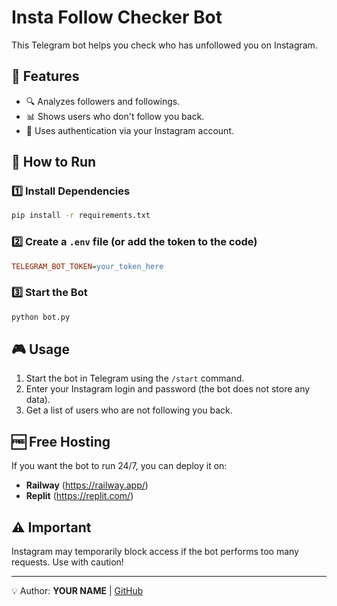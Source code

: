 # Insta Follow Checker Bot

This Telegram bot helps you check who has unfollowed you on Instagram.

## 🚀 Features
- 🔍 Analyzes followers and followings.
- 📊 Shows users who don't follow you back.
- 🔐 Uses authentication via your Instagram account.

## 📌 How to Run

### 1️⃣ Install Dependencies
```bash
pip install -r requirements.txt
```

### 2️⃣ Create a `.env` file (or add the token to the code)
```ini
TELEGRAM_BOT_TOKEN=your_token_here
```

### 3️⃣ Start the Bot
```bash
python bot.py
```

## 🎮 Usage
1. Start the bot in Telegram using the `/start` command.
2. Enter your Instagram login and password (the bot does not store any data).
3. Get a list of users who are not following you back.

## 🆓 Free Hosting
If you want the bot to run 24/7, you can deploy it on:
- **Railway** (https://railway.app/)
- **Replit** (https://replit.com/)

## ⚠️ Important
Instagram may temporarily block access if the bot performs too many requests. Use with caution!

---

💡 Author: **YOUR NAME** | [GitHub](https://github.com/YOUR_USERNAME)
